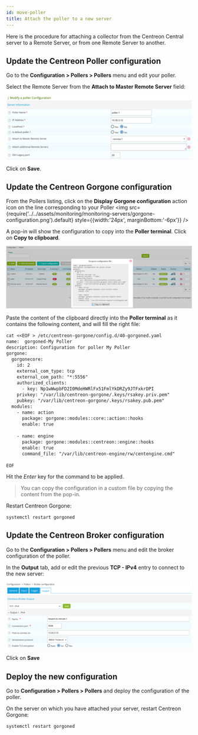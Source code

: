 ```yaml
---
id: move-poller
title: Attach the poller to a new server
---
```


Here is the procedure for attaching a collector from the Centreon Central server to a Remote Server, or from one Remote Server
to another.

## Update the Centreon Poller configuration

Go to the **Configuration > Pollers > Pollers** menu and edit your poller.

Select the Remote Server from the **Attach to Master Remote Server** field:

![image](../../assets/monitoring/monitoring-servers/move_poller_conf_1.png)

Click on **Save**.

## Update the Centreon Gorgone configuration

From the Pollers listing, click on the **Display Gorgone configuration** action
icon on the line corresponding to your Poller <img src={require('../../assets/monitoring/monitoring-servers/gorgone-configuration.png').default} style={{width:'24px', marginBottom:'-6px'}} />

A pop-in will show the configuration to copy into the **Poller terminal**.
Click on **Copy to clipboard**.

![image](../../assets/monitoring/monitoring-servers/poller-gorgone-display-config.png)

Paste the content of the clipboard directly into the **Poller terminal** as it
contains the following content, and will fill the right file:

``` shell
cat <<EOF > /etc/centreon-gorgone/config.d/40-gorgoned.yaml
name:  gorgoned-My Poller
description: Configuration for poller My Poller
gorgone:
  gorgonecore:
    id: 2
    external_com_type: tcp
    external_com_path: "*:5556"
    authorized_clients:
      - key: Np1wWwpbFD2I0MdeHWRlFx51FmlYkDRZy9JTFxkrDPI
    privkey: "/var/lib/centreon-gorgone/.keys/rsakey.priv.pem"
    pubkey: "/var/lib/centreon-gorgone/.keys/rsakey.pub.pem"
  modules:
    - name: action
      package: gorgone::modules::core::action::hooks
      enable: true

    - name: engine
      package: gorgone::modules::centreon::engine::hooks
      enable: true
      command_file: "/var/lib/centreon-engine/rw/centengine.cmd"

EOF
```

Hit the *Enter* key for the command to be applied.

> You can copy the configuration in a custom file by copying the content from
> the pop-in.

Restart Centreon Gorgone:
```shell
systemctl restart gorgoned
```

## Update the Centreon Broker configuration

Go to the **Configuration > Pollers > Pollers** menu and edit the broker configuration of the poller.

In the **Output** tab, add or edit the previous **TCP - IPv4** entry to connect to the new server:

![image](../../assets/monitoring/monitoring-servers/move_poller_conf_2.png)

Click on **Save**

## Deploy the new configuration

Go to **Configuration > Pollers > Pollers** and deploy the configuration of the poller.

On the server on which you have attached your server, restart Centreon Gorgone:
```shell
systemctl restart gorgoned
```
